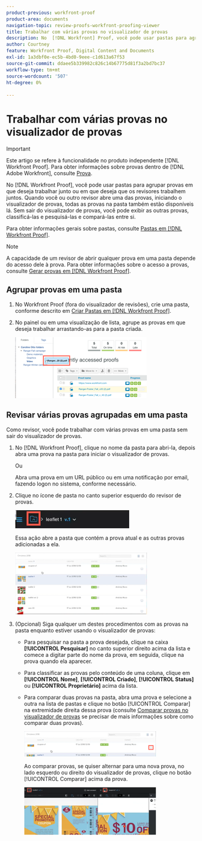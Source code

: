 ```yaml
---
product-previous: workfront-proof
product-area: documents
navigation-topic: review-proofs-workfront-proofing-viewer
title: Trabalhar com várias provas no visualizador de provas
description: No  [!DNL Workfront] Proof, você pode usar pastas para agrupar provas nas quais deseja trabalhar junto ou nas quais deseja que os revisores trabalhem juntos. Quando você ou outro revisor abre uma das provas, iniciando o visualizador de provas, todas as provas na pasta também estão disponíveis lá. Sem sair do visualizador de provas, você pode exibir as outras provas, classificá-las e pesquisá-las e compará-las entre si.
author: Courtney
feature: Workfront Proof, Digital Content and Documents
exl-id: 1a3dbf0e-ec5b-4bd0-9eee-c1d613a67f53
source-git-commit: ddaee5b339982c826c14b67775d81f3a2bd7bc37
workflow-type: tm+mt
source-wordcount: '507'
ht-degree: 0%

---
```


# Trabalhar com várias provas no visualizador de provas

>[!IMPORTANT]
>
>Este artigo se refere à funcionalidade no produto independente [!DNL Workfront Proof]. Para obter informações sobre provas dentro de [!DNL Adobe Workfront], consulte [Prova](../../../review-and-approve-work/proofing/proofing.md).

No [!DNL Workfront Proof], você pode usar pastas para agrupar provas em que deseja trabalhar junto ou em que deseja que os revisores trabalhem juntos. Quando você ou outro revisor abre uma das provas, iniciando o visualizador de provas, todas as provas na pasta também estão disponíveis lá. Sem sair do visualizador de provas, você pode exibir as outras provas, classificá-las e pesquisá-las e compará-las entre si.

Para obter informações gerais sobre pastas, consulte [Pastas em [!DNL Workfront Proof]](../../../workfront-proof/wp-work-proofsfiles/organize-your-work/folders.md).

>[!NOTE]
>
>A capacidade de um revisor de abrir qualquer prova em uma pasta depende do acesso dele à prova. Para obter informações sobre o acesso a provas, consulte [Gerar provas em [!DNL Workfront Proof]](../../../workfront-proof/wp-work-proofsfiles/create-proofs-and-files/generate-proofs.md).

## Agrupar provas em uma pasta

1. No Workfront Proof (fora do visualizador de revisões), crie uma pasta, conforme descrito em [Criar Pastas em [!DNL Workfront Proof]](../../../workfront-proof/wp-work-proofsfiles/organize-your-work/create-folders.md).
1. No painel ou em uma visualização de lista, agrupe as provas em que deseja trabalhar arrastando-as para a pasta criada.

   ![Arrastar_prova_para_pasta.png](assets/drag-proof-to-folder-350x162.png)

## Revisar várias provas agrupadas em uma pasta

Como revisor, você pode trabalhar com várias provas em uma pasta sem sair do visualizador de provas.

1. No [!DNL Workfront Proof], clique no nome da pasta para abri-la, depois abra uma prova na pasta para iniciar o visualizador de provas.

   Ou

   Abra uma prova em um URL público ou em uma notificação por email, fazendo logon no sistema, conforme necessário.

1. Clique no ícone de pasta no canto superior esquerdo do revisor de provas.

   ![Ícone_de_pasta_no_revisor_png](assets/folder-icon-in-proofing-viewer.png)

   Essa ação abre a pasta que contém a prova atual e as outras provas adicionadas a ela.

   ![Pasta_contendo_provas_no_revisor_png](assets/folder-containing-proofs-in-proofing-viewer-350x164.png)

1. (Opcional) Siga qualquer um destes procedimentos com as provas na pasta enquanto estiver usando o visualizador de provas:

   * Para pesquisar na pasta a prova desejada, clique na caixa **[!UICONTROL Pesquisar]** no canto superior direito acima da lista e comece a digitar parte do nome da prova, em seguida, clique na prova quando ela aparecer.
   * Para classificar as provas pelo conteúdo de uma coluna, clique em **[!UICONTROL Nome]**, **[!UICONTROL Criado]**, **[!UICONTROL Status]** ou **[!UICONTROL Proprietário]** acima da lista.

   * Para comparar duas provas na pasta, abra uma prova e selecione a outra na lista de pastas e clique no botão [!UICONTROL Comparar] na extremidade direita dessa prova (consulte [Comparar provas no visualizador de provas](../../../workfront-proof/wp-work-proofsfiles/review-proofs-wpv/compare-proofs.md) se precisar de mais informações sobre como comparar duas provas).

     ![Comparar_botão_na_lista_de_pastas_no_revisor_do_visualizador.png](assets/compare-button-350x67.png)

     Ao comparar provas, se quiser alternar para uma nova prova, no lado esquerdo ou direito do visualizador de provas, clique no botão [!UICONTROL Comparar] acima da prova.

     ![Comparar](assets/mceclip0-350x126.png)
